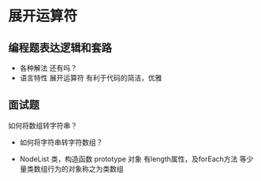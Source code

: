 # 展开运算符
## 编程题表达逻辑和套路
- 各种解法
  还有吗？
- 语言特性
  展开运算符 有利于代码的简洁，优雅

## 面试题
如何将数组转字符串？

- 如何将字符串转字符数组？

- NodeList 类，构造函数 prototype 对象
  有length属性，及forEach方法 等少量类数组行为的对象称之为类数组
  
